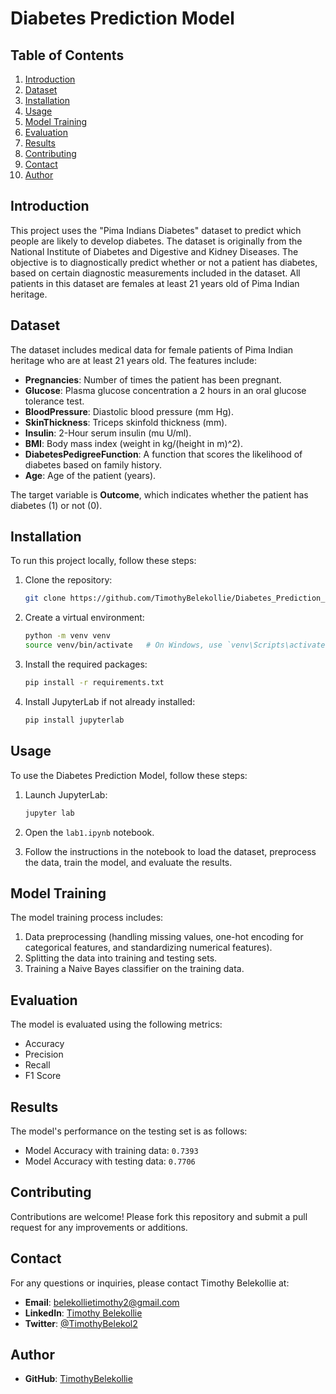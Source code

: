 # Diabetes Prediction Model

## Table of Contents
1. [Introduction](#introduction)
2. [Dataset](#dataset)
3. [Installation](#installation)
4. [Usage](#usage)
5. [Model Training](#model-training)
6. [Evaluation](#evaluation)
7. [Results](#results)
8. [Contributing](#contributing)
9. [Contact](#contact)
10. [Author](#author)

## Introduction
This project uses the "Pima Indians Diabetes" dataset to predict which people are likely to develop diabetes. The dataset is originally from the National Institute of Diabetes and Digestive and Kidney Diseases. The objective is to diagnostically predict whether or not a patient has diabetes, based on certain diagnostic measurements included in the dataset. All patients in this dataset are females at least 21 years old of Pima Indian heritage.

## Dataset
The dataset includes medical data for female patients of Pima Indian heritage who are at least 21 years old. The features include:

- **Pregnancies**: Number of times the patient has been pregnant.
- **Glucose**: Plasma glucose concentration a 2 hours in an oral glucose tolerance test.
- **BloodPressure**: Diastolic blood pressure (mm Hg).
- **SkinThickness**: Triceps skinfold thickness (mm).
- **Insulin**: 2-Hour serum insulin (mu U/ml).
- **BMI**: Body mass index (weight in kg/(height in m)^2).
- **DiabetesPedigreeFunction**: A function that scores the likelihood of diabetes based on family history.
- **Age**: Age of the patient (years).

The target variable is **Outcome**, which indicates whether the patient has diabetes (1) or not (0).

## Installation
To run this project locally, follow these steps:

1. Clone the repository:
    ```bash
    git clone https://github.com/TimothyBelekollie/Diabetes_Prediction_model
    ```

2. Create a virtual environment:
    ```bash
    python -m venv venv
    source venv/bin/activate   # On Windows, use `venv\Scripts\activate`
    ```

3. Install the required packages:
    ```bash
    pip install -r requirements.txt
    ```

4. Install JupyterLab if not already installed:
    ```bash
    pip install jupyterlab
    ```

## Usage
To use the Diabetes Prediction Model, follow these steps:

1. Launch JupyterLab:
    ```bash
    jupyter lab
    ```

2. Open the `lab1.ipynb` notebook.
3. Follow the instructions in the notebook to load the dataset, preprocess the data, train the model, and evaluate the results.

## Model Training
The model training process includes:
1. Data preprocessing (handling missing values, one-hot encoding for categorical features, and standardizing numerical features).
2. Splitting the data into training and testing sets.
3. Training a Naive Bayes classifier on the training data.

## Evaluation
The model is evaluated using the following metrics:
- Accuracy
- Precision
- Recall
- F1 Score

## Results
The model's performance on the testing set is as follows:
- Model Accuracy with training data: `0.7393`
- Model Accuracy with testing data: `0.7706`

## Contributing
Contributions are welcome! Please fork this repository and submit a pull request for any improvements or additions.

## Contact
For any questions or inquiries, please contact Timothy Belekollie at:

- **Email**: [belekollietimothy2@gmail.com](mailto:belekollietimothy2@gmail.com)
- **LinkedIn**: [Timothy Belekollie](https://www.linkedin.com/in/timothy-belekollie-1b3a5321b/)
- **Twitter**: [@TimothyBelekol2](https://twitter.com/TimothyBelekol2)

## Author
- **GitHub**: [TimothyBelekollie](https://www.github.com/TimothyBelekollie)